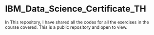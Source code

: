 # IBM_Data_Science_Certificate_TH
In This repository, I have shared all the codes for all the exercises in the course covered. This is a public repository and open to view. 
